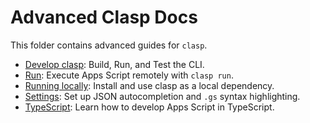 # Advanced Clasp Docs

This folder contains advanced guides for `clasp`.

- [Develop clasp](/docs/develop.md): Build, Run, and Test the CLI.
- [Run](/docs/run.md): Execute Apps Script remotely with `clasp run`.
- [Running locally](/docs/running-locally.md): Install and use clasp as a local dependency.
- [Settings](/docs/settings.md): Set up JSON autocompletion and `.gs` syntax highlighting.
- [TypeScript](/docs/typescript.md): Learn how to develop Apps Script in TypeScript.

